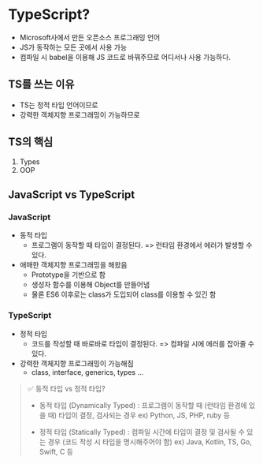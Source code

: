 # TypeScript?

- Microsoft사에서 만든 오픈소스 프로그래밍 언어
- JS가 동작하는 모든 곳에서 사용 가능
- 컴파일 시 babel을 이용해 JS 코드로 바꿔주므로 어디서나 사용 가능하다.

## TS를 쓰는 이유

- TS는 정적 타입 언어이므로
- 강력한 객체지향 프로그래밍이 가능하므로

## TS의 핵심

1. Types
2. OOP

## JavaScript vs TypeScript

### JavaScript

- 동적 타입
  - 프로그램이 동작할 때 타입이 결정된다.
    => 런타임 환경에서 에러가 발생할 수 있다.
- 애매한 객체지향 프로그래밍을 해왔음
  - Prototype을 기반으로 함
  - 생성자 함수를 이용해 Object를 만들어냄
  - 물론 ES6 이후로는 class가 도입되어 class를 이용할 수 있긴 함

### TypeScript

- 정적 타입
  - 코드를 작성할 때 바로바로 타입이 결정된다.
    => 컴파일 시에 에러를 잡아줄 수 있다.
- 강력한 객체지향 프로그래밍이 가능해짐
  - class, interface, generics, types ...

> ✅ 동적 타입 vs 정적 타입?
>
> - 동적 타입 (Dynamically Typed)
>   : 프로그램이 동작할 때 (런타임 환경에 있을 때) 타입이 결정, 검사되는 경우
>   ex) Python, JS, PHP, ruby 등
>
> - 정적 타입 (Statically Typed)
>   : 컴파일 시간에 타입이 결정 및 검사될 수 있는 경우 (코드 작성 시 타입을 명시해주어야 함)
>   ex) Java, Kotlin, TS, Go, Swift, C 등
